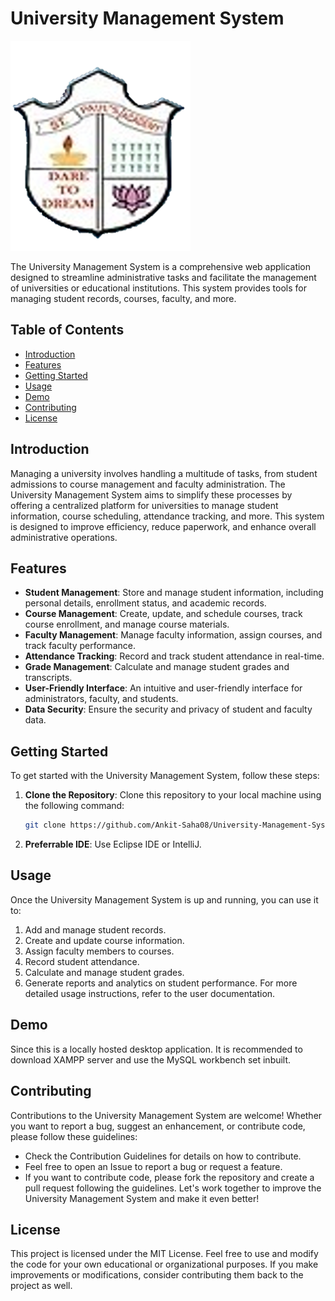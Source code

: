 # University Management System

![University Management System](icons/Logo.png)

The University Management System is a comprehensive web application designed to streamline administrative tasks and facilitate the management of universities or educational institutions. This system provides tools for managing student records, courses, faculty, and more.

## Table of Contents

- [Introduction](#introduction)
- [Features](#features)
- [Getting Started](#getting-started)
- [Usage](#usage)
- [Demo](#demo)
- [Contributing](#contributing)
- [License](#license)

## Introduction

Managing a university involves handling a multitude of tasks, from student admissions to course management and faculty administration. The University Management System aims to simplify these processes by offering a centralized platform for universities to manage student information, course scheduling, attendance tracking, and more. This system is designed to improve efficiency, reduce paperwork, and enhance overall administrative operations.

## Features

- **Student Management**: Store and manage student information, including personal details, enrollment status, and academic records.
- **Course Management**: Create, update, and schedule courses, track course enrollment, and manage course materials.
- **Faculty Management**: Manage faculty information, assign courses, and track faculty performance.
- **Attendance Tracking**: Record and track student attendance in real-time.
- **Grade Management**: Calculate and manage student grades and transcripts.
- **User-Friendly Interface**: An intuitive and user-friendly interface for administrators, faculty, and students.
- **Data Security**: Ensure the security and privacy of student and faculty data.

## Getting Started

To get started with the University Management System, follow these steps:

1. **Clone the Repository**: Clone this repository to your local machine using the following command:
   ```bash
   git clone https://github.com/Ankit-Saha08/University-Management-System.git
2. **Preferrable IDE**: Use Eclipse IDE or IntelliJ.

## Usage
Once the University Management System is up and running, you can use it to:
1. Add and manage student records.
2. Create and update course information.
3. Assign faculty members to courses.
4. Record student attendance.
5. Calculate and manage student grades.
6. Generate reports and analytics on student performance.
For more detailed usage instructions, refer to the user documentation.

## Demo
Since this is a locally hosted desktop application. It is recommended to download XAMPP server and use the MySQL workbench set inbuilt.

## Contributing
Contributions to the University Management System are welcome! Whether you want to report a bug, suggest an enhancement, or contribute code, please follow these guidelines:
- Check the Contribution Guidelines for details on how to contribute.
- Feel free to open an Issue to report a bug or request a feature.
- If you want to contribute code, please fork the repository and create a pull request following the guidelines.
Let's work together to improve the University Management System and make it even better!

## License
This project is licensed under the MIT License. Feel free to use and modify the code for your own educational or organizational purposes. If you make improvements or modifications, consider contributing them back to the project as well.
